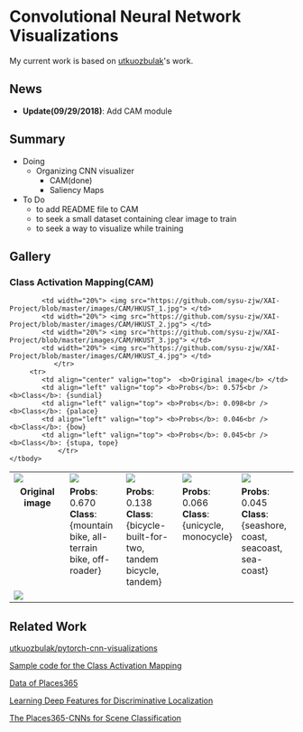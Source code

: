 # Convolutional Neural Network Visualizations
My current work is based on [utkuozbulak](https://github.com/utkuozbulak/pytorch-cnn-visualizations)'s work.

## News
- **Update(09/29/2018)**: Add CAM module



## Summary
- Doing 
    - Organizing CNN visualizer
        + CAM(done)
        + Saliency Maps
- To Do
    -  to add README file to CAM
    - to seek a small dataset containing clear image to train
    - to seek a way to visualize while training

## Gallery

### Class Activation Mapping(CAM)

<table border=0 >
    <tbody>
        <tr>
            <td width="20%" > <img src="https://github.com/sysu-zjw/XAI-Project/blob/master/images/CAM/bike_0.jpg"> </td>
            <td width="20%"> <img src="https://github.com/sysu-zjw/XAI-Project/blob/master/images/CAM/bike_1.jpg"> </td>
            <td width="20%"> <img src="https://github.com/sysu-zjw/XAI-Project/blob/master/images/CAM/bike_2.jpg"> </td>
            <td width="20%"> <img src="https://github.com/sysu-zjw/XAI-Project/blob/master/images/CAM/bike_3.jpg"> </td>
            <td width="20%"> <img src="https://github.com/sysu-zjw/XAI-Project/blob/master/images/CAM/bike_4.jpg"> </td>
                </tr>
         <tr>
            <td align="center" valign="top">  <b>Original image</b> </td>
            <td align="left" valign="top"> <b>Probs</b>: 0.670<br /> <b>Class</b>: {mountain bike, all-terrain bike, off-roader}
            <td align="left" valign="top"> <b>Probs</b>: 0.138<br /> <b>Class</b>: {bicycle-built-for-two, tandem bicycle, tandem}
            <td align="left" valign="top"> <b>Probs</b>: 0.066<br /> <b>Class</b>: {unicycle, monocycle}
            <td align="left" valign="top"> <b>Probs</b>: 0.045<br /> <b>Class</b>: {seashore, coast, seacoast, sea-coast}
                </tr>
        <tr>
            <td width="20%" > <img src="https://github.com/sysu-zjw/XAI-Project/blob/master/images/CAM/HKUST_0.jpg"> </td>

            <td width="20%"> <img src="https://github.com/sysu-zjw/XAI-Project/blob/master/images/CAM/HKUST_1.jpg"> </td>
            <td width="20%"> <img src="https://github.com/sysu-zjw/XAI-Project/blob/master/images/CAM/HKUST_2.jpg"> </td>
            <td width="20%"> <img src="https://github.com/sysu-zjw/XAI-Project/blob/master/images/CAM/HKUST_3.jpg"> </td>
            <td width="20%"> <img src="https://github.com/sysu-zjw/XAI-Project/blob/master/images/CAM/HKUST_4.jpg"> </td>
               </tr>
         <tr>
            <td align="center" valign="top">  <b>Original image</b> </td>
            <td align="left" valign="top"> <b>Probs</b>: 0.575<br /> <b>Class</b>: {sundial}
            <td align="left" valign="top"> <b>Probs</b>: 0.098<br /> <b>Class</b>: {palace}
            <td align="left" valign="top"> <b>Probs</b>: 0.046<br /> <b>Class</b>: {bow}
            <td align="left" valign="top"> <b>Probs</b>: 0.045<br /> <b>Class</b>: {stupa, tope}
                </tr>
    </tbody>
</table>




## Related Work
[utkuozbulak/pytorch-cnn-visualizations](https://github.com/utkuozbulak/pytorch-cnn-visualizations)

[Sample code for the Class Activation Mapping](https://github.com/metalbubble/CAM)

[Data of Places365](http://places2.csail.mit.edu/download.html)

[Learning Deep Features for Discriminative Localization](http://cnnlocalization.csail.mit.edu/)

[The Places365-CNNs for Scene Classification](https://github.com/CSAILVision/places365)



